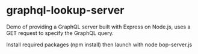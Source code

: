 # graphql-lookup-server
Demo of providing a GraphQL server built with Express on Node.js, uses a GET request to specify the GraphQL query.

Install required packages (npm install) then launch with node bop-server.js
